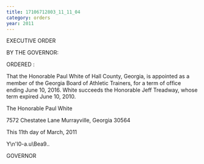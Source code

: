 ```yaml
---
title: 17106712803_11_11_04
category: orders
year: 2011
---
```

 

EXECUTIVE ORDER

BY THE GOVERNOR:

ORDERED :

That the Honorable Paul White of Hall County, Georgia, is
appointed as a member of the Georgia Board of Athletic Trainers,
for a term of ofﬁce ending June 10, 2016. White succeeds the
Honorable Jeff Treadway, whose term expired June 10, 2010.

The Honorable Paul White

7572 Chestatee Lane
Murrayville, Georgia 30564

This 11th day of March, 2011

Y\n'I0-a.u\Bea9..

GOVERNOR

